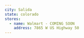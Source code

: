 ```yaml
---
city: Salida
state: colorado
stores:
  - name: Walmart - COMING SOON
    address: 7865 W US Highway 50
---
```

